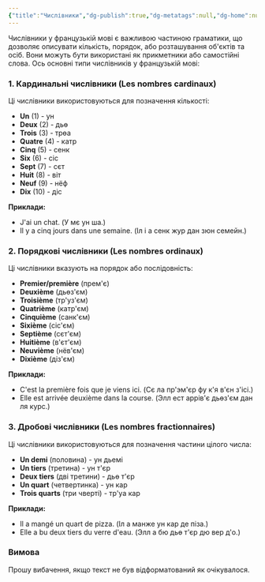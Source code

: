 ```yaml
---
{"title":"Числівники","dg-publish":true,"dg-metatags":null,"dg-home":null,"permalink":"/gramatika/chislivniki/","dgPassFrontmatter":true,"noteIcon":""}
---
```



Числівники у французькій мові є важливою частиною граматики, що дозволяє описувати кількість, порядок, або розташування об'єктів та осіб. Вони можуть бути використані як прикметники або самостійні слова. Ось основні типи числівників у французькій мові:

### 1. Кардинальні числівники (Les nombres cardinaux)

Ці числівники використовуються для позначення кількості:

- **Un** (1) - ун
- **Deux** (2) - дьө
- **Trois** (3) - трөа
- **Quatre** (4) - катр
- **Cinq** (5) - сенк
- **Six** (6) - сіс
- **Sept** (7) - сєт
- **Huit** (8) - віт
- **Neuf** (9) - нёф
- **Dix** (10) - діс

**Приклади:**
- J'ai un chat. (У мє ун ша.)
- Il y a cinq jours dans une semaine. (Іл і а сенк жур дан зюн семейн.)

### 2. Порядкові числівники (Les nombres ordinaux)

Ці числівники вказують на порядок або послідовність:

- **Premier/première** (прем'є)
- **Deuxième** (дьөз'єм)
- **Troisième** (тр'уз'єм)
- **Quatrième** (катр'єм)
- **Cinquième** (санк'єм)
- **Sixième** (сіс'єм)
- **Septième** (сєт'єм)
- **Huitième** (в'єт'єм)
- **Neuvième** (нёв'єм)
- **Dixième** (діз'єм)

**Приклади:**
- C'est la première fois que je viens ici. (Сє ла пр'эм'єр фу к'я в'єн з'ісі.)
- Elle est arrivée deuxième dans la course. (Элл ест аррів'є дьөз'єм дан ля курс.)

### 3. Дробові числівники (Les nombres fractionnaires)

Ці числівники використовуються для позначення частини цілого числа:

- **Un demi** (половина) - ун дьемі
- **Un tiers** (третина) - ун т'єр
- **Deux tiers** (дві третини) - дьө т'єр
- **Un quart** (четвертинка) - ун кар
- **Trois quarts** (три чверті) - тр'уа кар

**Приклади:**
- Il a mangé un quart de pizza. (Іл а манже ун кар де піза.)
- Elle a bu deux tiers du verre d'eau. (Элл а бю дьө т'єр дю вер д'о.)

### Вимова

Прошу вибачення, якщо текст не був відформатований як очікувалося.